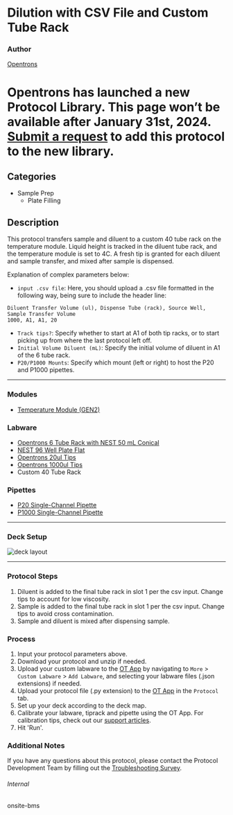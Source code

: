 # Dilution with CSV File and Custom Tube Rack

### Author
[Opentrons](https://opentrons.com/)



# Opentrons has launched a new Protocol Library. This page won’t be available after January 31st, 2024. [Submit a request](https://docs.google.com/forms/d/e/1FAIpQLSdYYp9QCKow4nn0KlCVsMS3HX0eJ0N9O7-erajKvcpT0lWbSg/viewform) to add this protocol to the new library.

## Categories
* Sample Prep
	* Plate Filling

## Description
This protocol transfers sample and diluent to a custom 40 tube rack on the temperature module. Liquid height is tracked in the diluent tube rack, and the temperature module is set to 4C. A fresh tip is granted for each diluent and sample transfer, and mixed after sample is dispensed.

Explanation of complex parameters below:
* `input .csv file`: Here, you should upload a .csv file formatted in the following way, being sure to include the header line:
```
Diluent Transfer Volume (ul), Dispense Tube (rack), Source Well, Sample Transfer Volume
1000, A1, A1, 20
```
* `Track tips?`: Specify whether to start at A1 of both tip racks, or to start picking up from where the last protocol left off. 
* `Initial Volume Diluent (mL)`: Specify the initial volume of diluent in A1 of the 6 tube rack.
* `P20/P1000 Mounts`: Specify which mount (left or right) to host the P20 and P1000 pipettes.

---

### Modules
* [Temperature Module (GEN2)](https://shop.opentrons.com/collections/hardware-modules/products/tempdeck)

### Labware
* [Opentrons 6 Tube Rack with NEST 50 mL Conical](https://labware.opentrons.com/opentrons_6_tuberack_nest_50ml_conical?category=tubeRack)
* [NEST 96 Well Plate Flat](https://shop.opentrons.com/nest-96-well-plate-flat/)
* [Opentrons 20ul Tips](https://shop.opentrons.com/universal-filter-tips/)
* [Opentrons 1000ul Tips](https://shop.opentrons.com/universal-filter-tips/)
* Custom 40 Tube Rack

### Pipettes
* [P20 Single-Channel Pipette](https://shop.opentrons.com/single-channel-electronic-pipette-p20/)
* [P1000 Single-Channel Pipette](https://shop.opentrons.com/single-channel-electronic-pipette-p20/)

---

### Deck Setup
![deck layout](https://opentrons-protocol-library-website.s3.amazonaws.com/custom-README-images/onsite-bms/Screen+Shot+2022-04-19+at+2.35.41+PM.png)

---

### Protocol Steps
1. Diluent is added to the final tube rack in slot 1 per the csv input. Change tips to account for low viscosity.
2. Sample is added to the final tube rack in slot 1 per the csv input. Change tips to avoid cross contamination.
3. Sample and diluent is mixed after dispensing sample.

### Process
1. Input your protocol parameters above.
2. Download your protocol and unzip if needed.
3. Upload your custom labware to the [OT App](https://opentrons.com/ot-app) by navigating to `More` > `Custom Labware` > `Add Labware`, and selecting your labware files (.json extensions) if needed.
4. Upload your protocol file (.py extension) to the [OT App](https://opentrons.com/ot-app) in the `Protocol` tab.
5. Set up your deck according to the deck map.
6. Calibrate your labware, tiprack and pipette using the OT App. For calibration tips, check out our [support articles](https://support.opentrons.com/en/collections/1559720-guide-for-getting-started-with-the-ot-2).
7. Hit 'Run'.

### Additional Notes
If you have any questions about this protocol, please contact the Protocol Development Team by filling out the [Troubleshooting Survey](https://protocol-troubleshooting.paperform.co/).

###### Internal
onsite-bms
